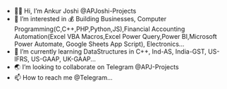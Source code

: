 - 👨‍💼 Hi, I’m Ankur Joshi @APJoshi-Projects
- 👀 I’m interested in 💰 Building Businesses, Computer Programming(C,C++,PHP,Python,JS),Financial Accounting Automation(Excel VBA Macros,Excel Power Query,Power BI,Microsoft Power Automate, Google Sheets App Script), Electronics...
- 📖 I’m currently learning DataStructures in C++, Ind-AS, India-GST, US-IFRS, US-GAAP, UK-GAAP...
- 🌏 I’m looking to collaborate on Telegram @APJ-Projects
- 📫 How to reach me @Telegram...

<!---
APJoshi-Projects/APJoshi-Projects is a ✨ special ✨ repository because its `README.md` (this file) appears on your GitHub profile.
You can click the Preview link to take a look at your changes.
--->
